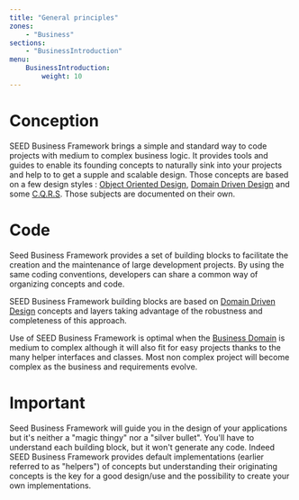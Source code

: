```yaml
---
title: "General principles"
zones:
    - "Business"
sections:
    - "BusinessIntroduction"
menu:
    BusinessIntroduction:
        weight: 10
---
```


# Conception

SEED Business Framework brings a simple and standard way to code projects with medium to complex business logic. 
It provides tools and guides to enable its founding concepts to naturally sink into your projects and help to to get 
a supple and scalable design. Those concepts are based on a few design styles : 
[Object Oriented Design](#!/business-doc/object-oriented-paradigm), 
[Domain Driven Design](#!/business-doc/understanding-ddd) 
and some [C.Q.R.S](#!/business-doc/understanding-cqrs). 
Those subjects are documented on their own.

# Code

Seed Business Framework provides a set of building blocks to facilitate the creation and the maintenance of large 
development projects. By using the same coding conventions, developers can share a common way of organizing concepts and 
code.

SEED Business Framework building blocks are based on [Domain Driven Design](#) concepts and layers taking advantage of 
the robustness and completeness of this approach.

Use of SEED Business Framework is optimal when the [Business Domain](#) is medium to complex although it will also fit 
for easy projects thanks to the many helper interfaces and classes. Most non complex project will become complex as the 
business and requirements evolve.

# Important

Seed Business Framework will guide you in the design of your applications but it's neither a "magic thingy" nor a 
"silver bullet". You'll have to understand each building block, but it won't generate any code. Indeed SEED Business 
Framework provides default implementations (earlier referred to as "helpers") of concepts but understanding their 
originating concepts is the key for a good design/use and the possibility to create your own implementations.